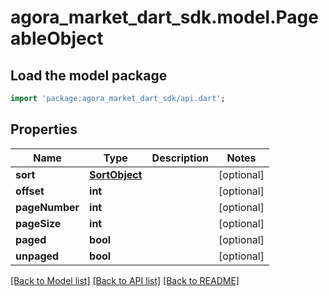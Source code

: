 # agora_market_dart_sdk.model.PageableObject

## Load the model package
```dart
import 'package:agora_market_dart_sdk/api.dart';
```

## Properties
Name | Type | Description | Notes
------------ | ------------- | ------------- | -------------
**sort** | [**SortObject**](SortObject.md) |  | [optional] 
**offset** | **int** |  | [optional] 
**pageNumber** | **int** |  | [optional] 
**pageSize** | **int** |  | [optional] 
**paged** | **bool** |  | [optional] 
**unpaged** | **bool** |  | [optional] 

[[Back to Model list]](../README.md#documentation-for-models) [[Back to API list]](../README.md#documentation-for-api-endpoints) [[Back to README]](../README.md)


